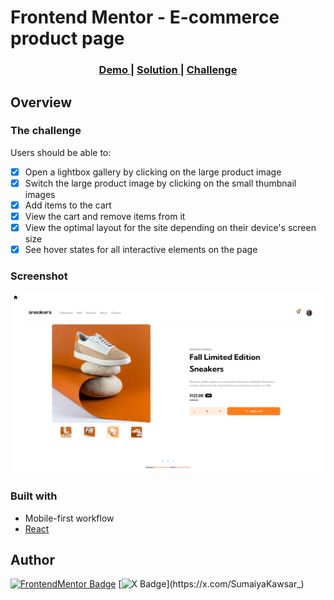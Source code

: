 # Frontend Mentor - E-commerce product page

<div align="center">
  <h3>
    <a href="https://sumaiyakawsar.github.io/frontend-mentor-challenges-using-react/#/project22">
      Demo
    </a>
    <span> | </span>
    <a href="https://github.com/sumaiyakawsar/frontend-mentor-challenges-using-react/tree/main/src/pages/23-ecommerce-product-page">
      Solution
    </a>
    <span> | </span>
    <a href="https://www.frontendmentor.io/challenges/ecommerce-product-page-UPsZ9MJp6">
      Challenge
    </a>
  </h3>
</div>
 

 

## Overview

### The challenge

Users should be able to:

- [x] Open a lightbox gallery by clicking on the large product image
- [x] Switch the large product image by clicking on the small thumbnail images
- [x] Add items to the cart
- [x] View the cart and remove items from it
- [x] View the optimal layout for the site depending on their device's screen size
- [x] See hover states for all interactive elements on the page

### Screenshot

![Screenshot](../homepage/images/project23-ecommerce-product-page.png)

 ### Built with
- Mobile-first workflow
- [React](https://reactjs.org/) 

   
## Author

[![FrontendMentor Badge](https://img.shields.io/badge/-_SumaiyaKawsar_-3F54A3?style=plastic&labelColor=3F54A3&logo=frontend-mentor&logoColor=white&link=https://www.frontendmentor.io/profile/sumaiyakawsar)](https://www.frontendmentor.io/profile/sumaiyakawsar) [![X Badge](https://img.shields.io/badge/-_SumaiyaKawsar_-black?style=plastic&labelColor=black&logo=X&logoColor=white&link=https://x.com/SumaiyaKawsar_)](https://x.com/SumaiyaKawsar_)